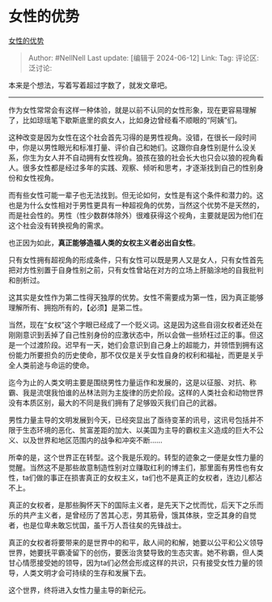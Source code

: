 # 女性的优势
[女性的优势](https://zhuanlan.zhihu.com/p/698028001)

> Author: #NellNell
> Last update: [编辑于 2024-06-12]
> Link:
> Tag: 
> 评论区:
> 泛讨论:

本来是个想法，写着写着超过字数了，就发文章吧。

--------------------

作为女性常常会有这样一种体验，就是以前不认同的女性形象，现在更容易理解了，比如琼瑶笔下歇斯底里的疯女人，比如身边曾经看不顺眼的“阿姨”们。

这种改变是因为女性在这个社会首先习得的是男性视角。没错，在很长一段时间中，你是以男性眼光和标准打量、评价自己和她们。这跟你自身性别是什么没关系，你生为女人并不自动拥有女性视角。狼孩在狼的社会长大也只会以狼的视角看人。很多女性都是经过多年的实践、观察、倾听和思考，才逐渐找到自己的性别身份和女性视角。

而有些女性可能一辈子也无法找到。但无论如何，女性是有这个条件和潜力的。这也是为什么女性相对于男性更具有一种超视角的优势，当然这个优势不是天然的，而是社会性的。男性（性少数群体除外）很难获得这个视角，主要就是因为他们在这个社会没有转换视角的需求。

也正因为如此，**真正能够造福人类的女权主义者必出自女性**。

只有女性拥有超视角的形成条件，只有女性可以既是男人又是女人，只有女性首先把对方性别置于自身性别之前，只有女性曾站在对方的立场上肝脑涂地的自我批判和剖析过。

这其实是女性作为第二性得天独厚的优势。女性不需要成为第一性，因为真正能够理解所有、拥抱所有的，【必须】是第二性。

当然，现在“女权”这个字眼已经成了一个贬义词。这是因为这些自诩女权者还处在刚刚意识到丢掉了自己性别身份的应激状态中，所以会做一些矫枉过正的事。但这是一个过渡阶段。迟早有一天，她们会意识到自己身上的超能力，并领悟到拥有这份能力所要担负的历史使命，那不仅仅是关乎女性自身的权利和福祉，而更是关乎全人类前途与命运的使命。

迄今为止的人类文明主要是围绕男性力量运作和发展的，这是以征服、对抗、称霸、我是流氓我怕谁的丛林法则为主旋律的历史阶段。这样的人类社会和动物世界没有本质区别，最大的不同是我们拥有了足够毁灭我们自己的武器。

男性力量主导的文明发展到今天，已经突显出了亟待变革的讯号，这讯号包括并不限于生态环境的恶化、贫富差距的加大、以美国为主导的霸权主义造成的巨大不公义、以及世界和地区范围内的战争和冲突不断……

所幸的是，这个世界正在转型。这个我是乐观的。转型的迹象之一便是女性力量的觉醒。当然这不是那些故意制造性别对立赚取红利的博主们，那里面有男性也有女性，ta们做的事正在损害真正的女权主义，ta们也不是真正的女权者，连边儿都沾不上。

真正的女权者，是那些胸怀天下的国际主义者，是先天下之忧而忧，后天下之乐而乐的共产主义者，是曾经历了苦其心志，劳其筋骨，饿其体肤，空乏其身的自觉者，也是位卑未敢忘忧国，虽千万人吾往矣的先锋战士。

真正的女权者将要带来的是世界中的和平，敌人间的和解，她要以公平和公义领导世界，她要抚平霸凌留下的创伤，要医治贪婪导致的生态灾害。她不称霸，但人类甘心情愿接受她的领导，因为ta们必然会形成这样的共识，只有接受女性力量的领导，人类文明才会可持续的生存和发展下去。

这个世界，终将进入女性力量主导的新纪元。